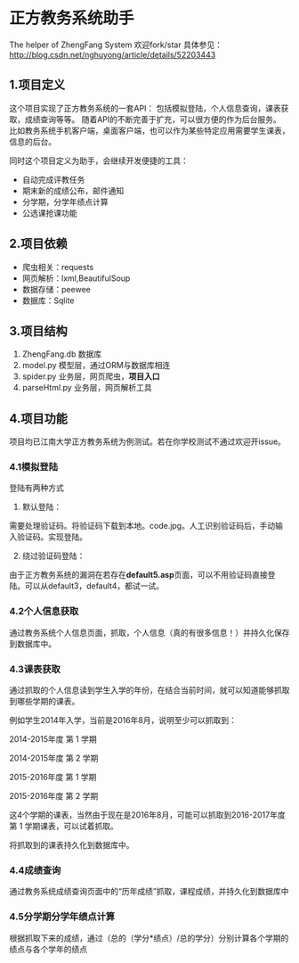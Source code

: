 # 正方教务系统助手
The helper of ZhengFang System 欢迎fork/star
具体参见：http://blog.csdn.net/nghuyong/article/details/52203443
## 1.项目定义
这个项目实现了正方教务系统的一套API：
包括模拟登陆，个人信息查询，课表获取，成绩查询等等。
随着API的不断完善于扩充，可以很方便的作为后台服务。
比如教务系统手机客户端，桌面客户端，也可以作为某些特定应用需要学生课表，信息的后台。

同时这个项目定义为助手，会继续开发便捷的工具：
* 自动完成评教任务
* 期末新的成绩公布，邮件通知
* 分学期，分学年绩点计算
* 公选课抢课功能

## 2.项目依赖
* 爬虫相关：requests
* 网页解析：lxml,BeautifulSoup
* 数据存储：peewee
* 数据库：Sqlite

## 3.项目结构
1. ZhengFang.db 数据库
2. model.py 模型层，通过ORM与数据库相连
3. spider.py 业务层，网页爬虫，**项目入口**
4. parseHtml.py 业务层，网页解析工具


## 4.项目功能
项目均已江南大学正方教务系统为例测试。若在你学校测试不通过欢迎开issue。
### 4.1模拟登陆
登陆有两种方式

1. 默认登陆：

需要处理验证码。将验证码下载到本地。code.jpg。人工识别验证码后，手动输入验证码。实现登陆。

2. 绕过验证码登陆：

由于正方教务系统的漏洞在若存在**default5.asp**页面，可以不用验证码直接登陆。可以从default3，default4，都试一试。

### 4.2个人信息获取
通过教务系统个人信息页面，抓取，个人信息（真的有很多信息！）并持久化保存到数据库中。

### 4.3课表获取
通过抓取的个人信息读到学生入学的年份，在结合当前时间，就可以知道能够抓取到哪些学期的课表。

例如学生2014年入学，当前是2016年8月，说明至少可以抓取到：

2014-2015年度 第 1 学期

2014-2015年度 第 2 学期

2015-2016年度 第 1 学期

2015-2016年度 第 2 学期

这4个学期的课表，当然由于现在是2016年8月，可能可以抓取到2016-2017年度第 1 学期课表，可以试着抓取。

将抓取到的课表持久化到数据库中。

### 4.4成绩查询

通过教务系统成绩查询页面中的“历年成绩”抓取，课程成绩，并持久化到数据库中

### 4.5分学期分学年绩点计算

根据抓取下来的成绩，通过（总的（学分*绩点）/总的学分）分别计算各个学期的绩点与各个学年的绩点



